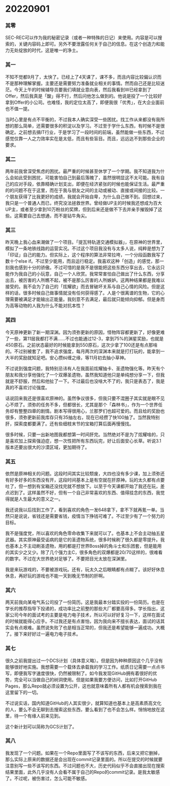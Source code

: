 # 20220901

### 其零

SEC-REC可以作为我的秘密记录（或者一种特殊的日记）来使用。内容是可以搜索的，关键内容码上即可。另外不要泄露任何关于自己的信息。在这个创造力和能力无处绽放的时代，这是唯一的净土。

### 其一

不知不觉都9月了，太快了。已经上了4天课了，课不多，而且内容比较偏认识而不是那种理解掌握。主要还是需要努力准备就业相关的事情。然而自己还是比较迷茫。今天上午的时候辅导员要我们填就业意向表，然后我看到W已经拿到了Offer，然后我真是「酸」得不行，然后问他怎么做到的。他说是投了一个比较好拿到Offer的小公司。也难怪，我的定位太高了，即便我很「优秀」，在大企业面前也不值一提。

当时心里是有点不平衡的，不过我本人确实深受一些困扰。找工作从来都没有我所想的那么简单，还需要很多的积淀以及学习。不过至于学什么东西，有时候不是很确定。之前想去搞IT行业，于是学习了一段时间的前端，虽然能做一些东西，不过感觉仅靠一人之力效率实在是太低，而且有些盲目。而且，远远达不到那些企业的要求。

### 其二

两年前我曾深受焦虑的困扰。最严重的时候甚至休学了一个学期。我不知道我为什么会如此受到困扰，可能害怕自己到最后落魄了，虽然很明显这不太可能。我有自己的应对手段，依靠精确计划支出，即便在经济紧张的时候也能保证生活。最严重的的问题不在于这里，而在于我与朋友之间的主动或被动、直接或间接的比较。一个朋友获得了比我更好的成绩，我就会开始自卑，为什么自己做不到。回想过来，我只是一个普通人而已，终究没法拯救世界。曾经做UP主的时候我还想成为百大UP主，或者至少拿到10万粉丝的奖牌，但到后来还是做不下去并亲手摧毁掉了这些。这需要自己去想通，而不是钻牛角尖。

### 其三

昨天晚上我心血来潮做了一个项目。「提瓦特轨道交通模拟器」，在原神的世界里，模拟了一条地铁线路的运营实况。不过这个项目我没有与太多人说，纯粹是想为了「印证」自己的能力。但实际上，这个程序的算法非常拉垮，一个分段函数我写了数十个else if。不过至少能用，而且运行稳定。我喜欢这种「创造」的感觉，那一刻我也感到十分的骄傲。不过可惜的是我不是很能把这些东西分享出去，它永远只能作为我自己的小玩意，自己一个人欣赏。我常常害怕自己做出了什么东西，分享出去，被厉害的人所瞧不起，被不是那么厉害的人所嫉妒。这两种结果都是我难以接受的。我不会为了自己的「炫耀欲」而去冒破坏关系与自己心情的风险。但是这样的话，很多时候自己做事情就没有任何获得感了。人是个很离谱的生物，它的心理需要被满足才能输出正能量。我刻意不去满足，最后就只能倾向抑郁。但是身而为高等动物的人我为什么不能对抗本性？

### 其四

今天原神更新了新一期深渊。因为须弥更新的原因，怪物阵容都更新了，好像更难了一些，第11层我都打不满……不过也能通过12-3，拿到75%的渊星奖励，也就是450原石。之前状态最好的时候能拿到550原石，这次少拿了100还是有点那啥的。不过别被套了，我不追求强度，每月两次的深渊本来就是打打玩的，能拿到一大半的奖励就知足吧。安心攒纠缠之缘，等11月初去抽小草神。

不过说到强度问题，我特别忌讳有人在我面前炫耀抽卡、圣遗物强化等。昨天有个朋友和我分享他强化了一个双爆圣遗物，虽然我知道他只是单纯想分享一下，但我就是不舒服，然后和他扯了一下。不过最后也没啥大不了的，我只是表态了，我是真的不喜欢讨论强度。

话说回来我还是很喜欢原神的。虽然争议很多，但我只要不混圈子其实就是眼不见心不烦了。须弥的任务不多，但都很长，尤其是那个「森林书」，作为一个世界任务却有整整四章的剧情。剧本写得很用心，兰那罗们也超可爱的。而且给的奖励也很多，须弥更新前我库存只有35抽左右，现在已经攒了快100抽了。当然我特别肝，探索度都要满了。还有些细枝末节的宝箱打算后面再慢慢找。

很多时候，只要一出新地图我都想第一时间肝完。当然绝对不是为了炫耀啥的，只是喜欢加上探索强迫症，想一次性把所有东西玩完，好让后面安心长草。听说3.1版本还要出很大的沙漠区域，更加期待了。

### 其五

依然是原神相关的问题。这段时间其实比较颓废，大四也没有多少课，加上须弥还有好多好多的东西没有开，这段时间基本上是有空就在肝原神。玩的太久都有点要吐了，但一想到有宝箱还没找完就不想放下。以至于今天课都开始了我还在玩，差点迟到了。这样虽然不好，但有一个自己非常喜欢的东西、值得挂念的东西，我觉得就是人生最大的意义之一。

我还说我以后找到工作了，看到喜欢的角色一发648拿下，拿不下就再氪一单。当然只是说说，省钱还是需要省钱，疫情当下挣钱可难了。不过至少有了一个努力的目标。

我不是强度党，所以喜欢的角色零命收集下来就可以了。也基本上不会主动抽五星武器。其实原神最受诟病的是它的圣遗物系统，很多时候刷了很久都是零提升。我也基本上不主动刷圣遗物，用的都是打世界Boss掉的角斗士和乐团套，但是能用的其实少之又少。除了几个强力主C，很多角色的双爆都是20/70这样的，很难看的数字。不过在大世界绝对足够了。不要把目光太放在深渊里。

我是来玩游戏的，不要被游戏玩。还有，玩太久之后眼睛都有点糊了。该好好休息休息，再好玩的游戏也不能一天到晚无节制的肝啊。

### 其六

两天前我向某电气系公司投了一份简历。这是我最本分踏实投的一份简历。也是在学长的推荐指导下投递的，成功率比之前整的那些大厂都要高得多。学长指出，这家公司今年的面试考的主要是电力电子技术，所以可以好好复习一下，这样在面试的时候就能得心应手。不过我还是有点害怕，因为我向来不擅长表达，面试的话其实会有点艰难。虽然说失败了也是相当正常的，但我还是希望能够一遍成功。大概了。接下来好好过一遍电力电子技术。

### 其七

很久之前我提出过一个DCS计划（具体意义略）。但是因为种种原因这个几乎没有能够很好地实施。我想需要一个载体去承载我的学习工作。纸质日记需要一点点书写，即便我写字速度很快，仍然被限制了。如今我发现GitHub拥有着很好的优势，完全可以当做自己的树洞使用。但是如果我要方便访问，比如打开GitHub Pages，那么Repo就必须设置为公开，这也就意味着所有人都有机会搜索到我在这里留下的一切。

不过说实话，国内知道GitHub的人其实很少，就算知道也基本上是高素质高文化的人，要么不会无聊到去搜索这些东西，要么看到了也不会怎么样。悄悄地放在这里，待一个有缘人前来见到。

这个新计划可以简称为GCS计划了。

### 其八

我发现了一个问题。如果在一个Repo里面写了不该写的东西，后来又把它删掉，那么实际上原来的数据还是会出现在commit记录里面的。所以在提交的时候就要注意别写一些不该写的东西。不过问题也不大，历史代码似乎不会直接出现在搜索结果里面，此外几乎没有人会看不属于自己的Repo的commit记录。是我太敏感了。不过呢，被伤害过，怎么可能不敏感。
